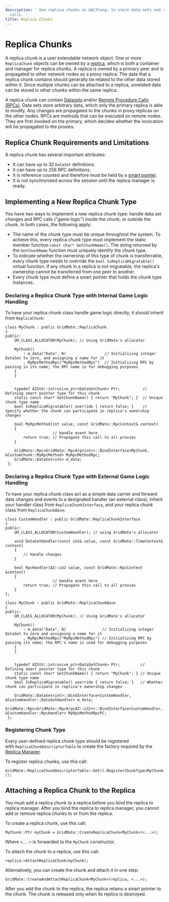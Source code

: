 ```yaml
---
description: ' Use replica chunks in &ALYlong; to store data sets and remote procedure
  calls. '
title: Replica Chunks
---
```

# Replica Chunks<a name="network-replicas-chunks"></a>

 A replica chunk is a user extendable network object\. One or more `ReplicaChunk` objects can be owned by a [replica](/docs/userguide/networking/replicas-replica.md), which is both a container and manager for replica chunks\. A replica is owned by a primary peer and is propagated to other network nodes as a proxy replica\. The data that a replica chunk contains should generally be related to the other data stored within it\. Since multiple chunks can be attached to a replica, unrelated data can be stored in other chunks within the same replica\. 

 A replica chunk can contain [Datasets](/docs/userguide/networking/replicas-data-sets.md) and/or [Remote Procedure Calls \(RPCs\)](/docs/userguide/networking/replicas-remote-procedure-calls.md)\. Data sets store arbitrary data, which only the primary replica is able to modify\. Any changes are propagated to the chunks in proxy replicas on the other nodes\. RPCs are methods that can be executed on remote nodes\. They are first invoked on the primary, which decides whether the invocation will be propagated to the proxies\. 

## Replica Chunk Requirements and Limitations<a name="network-replicas-chunks-limitations"></a>

A replica chunk has several important attributes:
+ It can have up to 32 `DataSet` definitions\.
+ It can have up to 256 RPC definitions\.
+ It is reference counted and therefore must be held by a [smart pointer](https://en.wikipedia.org/wiki/Smart_pointer)\.
+ It is not synchronized across the session until the replica manager is ready\.

## Implementing a New Replica Chunk Type<a name="network-replicas-chunks-new-type"></a>

You have two ways to implement a new replica chunk type: handle data set changes and RPC calls \("game logic"\) inside the chunk, or outside the chunk\. In both cases, the following apply:
+ The name of the chunk type must be unique throughout the system\. To achieve this, every replica chunk type must implement the static member function `const char* GetChunkName()`\. The string returned by the `GetChunkName` function must uniquely identify the chunk type\. 
+ To indicate whether the ownership of this type of chunk is transferrable, every chunk type needs to override the `bool IsReplicaMigratable()` virtual function\. If any chunk in a replica is not migratable, the replica's ownership cannot be transferred from one peer to another\. 
+  Every chunk type must define a smart pointer that holds the chunk type instances\.  

### Declaring a Replica Chunk Type with Internal Game Logic Handling<a name="network-replicas-chunks-new-type-logic-inside"></a>

To have your replica chunk class handle game logic directly, it should inherit from `ReplicaChunk`:

```
class MyChunk : public GridMate::ReplicaChunk
{
public:
    GM_CLASS_ALLOCATOR(MyChunk); // Using GridMate's allocator
 
    MyChunk() 
        : m_data("Data", 0)                 // Initializing integer DataSet to zero, and assigning a name for it
        , MyRpcMethodRpc("MyRpcMethodRpc")  // Initializing RPC by passing in its name; the RPC name is for debugging purposes
    {
    }
 
 
    typedef AZStd::intrusive_ptr<DataSetChunk> Ptr;          // Defining smart pointer type for this chunk
    static const char* GetChunkName() { return "MyChunk"; }  // Unique chunk type name
    bool IsReplicaMigratable() override { return false; }    // Specify whether the chunk can participate in replica's ownership changes
  
    bool MyRpcMethod(int value, const GridMate::RpcContext& context)
    {
                     // Handle event here
        return true; // Propagate this call to all proxies
    }
  
    GridMate::Rpc<GridMate::RpcArg<int>>::BindInterface<MyChunk, &CustomChunk::MyRpcMethod> MyRpcMethodRpc;
    GridMate::DataSet<int> m_data;
 };
```

### Declaring a Replica Chunk Type with External Game Logic Handling<a name="network-replicas-chunks-new-type-logic-outside"></a>

To have your replica chunk class act as a simple data carrier and forward data changes and events to a designated handler \(an external class\), inherit your handler class from `ReplicaChunkInterface`, and your replica chunk class from `ReplicaChunkBase`: 

```
class CustomHandler : public GridMate::ReplicaChunkInterface
{
public:
    GM_CLASS_ALLOCATOR(CustomHandler); // using GridMate's allocator
 
    void DataSetHandler(const int& value, const GridMate::TimeContext& context)
    {
        // Handle changes
    }
 
    bool RpcHandler(AZ::u32 value, const GridMate::RpcContext &context)
    {
                     // Handle event here
        return true; // Propagate this call to all proxies
    }
};
  
class MyChunk : public GridMate::ReplicaChunkBase
{
public:
    GM_CLASS_ALLOCATOR(MyChunk); // Using GridMate's allocator
 
    MyChunk()
        : m_data("Data", 0)                // Initializing integer DataSet to zero and assigning a name for it
        , MyRpcMethodRpc("MyRpcMethodRpc") // Initializing RPC by passing its name; the RPC's name is used for debugging purposes
    {
    }
 
 
    typedef AZStd::intrusive_ptr<DataSetChunk> Ptr;         // Defining smart pointer type for this chunk
    static const char* GetChunkName() { return "MyChunk"; } // Unique chunk type name
    bool IsReplicaMigratable() override { return false; }   // Whether chunk can participate in replica's ownership changes
 
    GridMate::DataSet<int>::BindInterface<CustomHandler, &CustomHandler::DataSetHandler> m_data;
    GridMate::Rpc<GridMate::RpcArg<AZ::u32>>::BindInterface<CustomHandler, &CustomHandler::RpcHandler> MyRpcMethodRpcPC;
 };
```

### Registering Chunk Type<a name="network-replicas-chunks-new-type-registering"></a>

 Every user\-defined replica chunk type should be registered with `ReplicaChunkDescriptorTable` to create the factory required by the [Replica Manager](/docs/userguide/networking/replicas-replica-manager.md)\.

To register replica chunks, use this call: 

```
GridMate::ReplicaChunkDescriptorTable::Get().RegisterChunkType<MyChunk>();
```

## Attaching a Replica Chunk to the Replica<a name="network-replicas-chunks-attaching-to-replica"></a>

You must add a replica chunk to a replica before you bind the replica to replica manager\. After you bind the replica to replica manager, you cannot add or remove replica chunks to or from the replica\. 

To create a replica chunk, use this call: 

```
MyChunk::Ptr myChunk = GridMate::CreateReplicaChunk<MyChunk>(<...>);
```

Where `<...>` is forwarded to the `MyChunk` constructor\.

To attach the chunk to a replica, use this call:

```
replica->AttachReplicaChunk(myChunk);
```

Alternatively, you can create the chunk and attach it in one step:

```
GridMate::CreateAndAttachReplicaChunk<MyChunk>(replica, <...>);
```

After you add the chunk to the replica, the replica retains a smart pointer to the chunk\. The chunk is released only when its replica is destroyed\. 